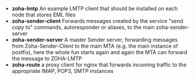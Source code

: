 - **zoha-lmtp** An example LMTP client that should be installed on each node that stores EML files
- **zoha-sender-client**  Forwards messages created by the service "send copy to" commands, autoresponder
 or aliases, to the main zoha-sender-server
- **zoha-sender-server**  A master Sender server, forwarding messages from Zoha-Sender-Client to the main MTA (e.g. the main instance of postfix), here the whole fun starts again and again the MTA can forward the message to ZOHA-LMTP
- **zoha-route** a proxy client for nginx that forwards incoming traffic to the appropriate IMAP, POP3, SMTP instances
